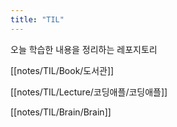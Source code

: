 ```yaml
---
title: "TIL"
---
```



오늘 학습한 내용을 정리하는 레포지토리

[[notes/TIL/Book/도서관]]

[[notes/TIL/Lecture/코딩애플/코딩애플]]

[[notes/TIL/Brain/Brain]]
